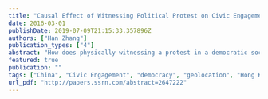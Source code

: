 ```yaml
---
title: "Causal Effect of Witnessing Political Protest on Civic Engagement"
date: 2016-03-01
publishDate: 2019-07-09T21:15:33.357896Z
authors: ["Han Zhang"]
publication_types: ["4"]
abstract: "How does physically witnessing a protest in a democratic society affect citizens in authoritarian societies? Existing data are unable to answer this question because of their difficulty in capturing witnesses, constructing meaningful comparison groups, and obtaining information on pre-protest political behaviors. Using a quasi-experiment design, I report a first causal estimation of the impact of 13 protests in Hong Kong from 2012-14 on witnesses from mainland China. I used geocoded posts from a Chinese social networking site to construct a panel of Chinese users who were otherwise similar but had visited Hong Kong at different time: treated users were physically close to one of the protests when it occurred while control users already left Hong Kong before the protests occurred and therefore could not witness them. I used difference-in-differences methods to estimate the causal effect of protests on userstextquoteright discussion intensity and issue of civic and political problems. First, The treated users published 40.39% more posts about civic and political problems after protest, relative to the change of the control users. This increase is robust under a replication study based on Taiwan, and three placebo tests. It remains significant within three months after the protests. Second, treated users discussed more issues about their daily lives. Rather than hoping to bringing similar changes to China, their discussion of democracy were mainly within the context of Hong Kong, and showed both support and opposition to democracy. The results suggest that witnessing protests driven by democratic claims lead citizens from authoritarian regimes to be more civically engaged."
featured: true
publication: ""
tags: ["China", "Civic Engagement", "democracy", "geolocation", "Hong Kong", "Protest", "Quasi Experiment", "social media"]
url_pdf: "http://papers.ssrn.com/abstract=2647222"
---
```


